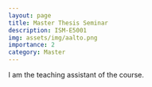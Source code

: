 ```yaml
---
layout: page
title: Master Thesis Seminar
description: ISM-E5001
img: assets/img/aalto.png
importance: 2
category: Master
---
```


I am the teaching assistant of the course.
